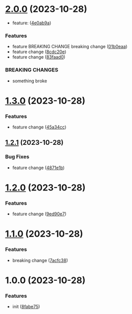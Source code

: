 # [2.0.0](https://github.com/glocalflex/release/compare/v1.3.0...v2.0.0) (2023-10-28)


* feature: ([4e0ab9a](https://github.com/glocalflex/release/commit/4e0ab9af0ee66ea03a5780ef2d9fb729154ee408))


### Features

* feature   BREAKING CHANGE breaking change ([01b0eaa](https://github.com/glocalflex/release/commit/01b0eaaeb8eeb40119677dd735d692573b5fd348))
* feature  change ([8cdc20e](https://github.com/glocalflex/release/commit/8cdc20e542da907b573e6655fbb58488b076f391))
* feature  change ([83faad0](https://github.com/glocalflex/release/commit/83faad0d1df0c1d79ffae513c7ffe3166f259352))


### BREAKING CHANGES

* something broke

# [1.3.0](https://github.com/glocalflex/release/compare/v1.2.1...v1.3.0) (2023-10-28)






### Features

* feature  change ([45a34cc](https://github.com/glocalflex/release/commit/45a34cc231f5409cdc793ca8bedc2c2acec7d780))

## [1.2.1](https://github.com/glocalflex/release/compare/v1.2.0...v1.2.1) (2023-10-28)




### Bug Fixes

* feature  change ([4871e1b](https://github.com/glocalflex/release/commit/4871e1b9bcd42a5f10b1a3958c4654fc5cf56503))

# [1.2.0](https://github.com/glocalflex/release/compare/v1.1.0...v1.2.0) (2023-10-28)


### Features

* feature  change ([9ed90e7](https://github.com/glocalflex/release/commit/9ed90e79ad78f31421b57738758bf0dd91007744))

# [1.1.0](https://github.com/glocalflex/release/compare/v1.0.0...v1.1.0) (2023-10-28)


### Features

* breaking change ([7acfc38](https://github.com/glocalflex/release/commit/7acfc38b03f4f5ceae30cfeebd9a50d9fde20e3e))

# 1.0.0 (2023-10-28)


### Features

* init ([8fabe75](https://github.com/glocalflex/release/commit/8fabe75dd3bc7f2b8168564619a66c0c6478b3e0))

